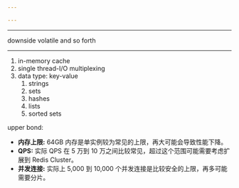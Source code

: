 ```yaml
---

---
```

----------------------------
downside
volatile
and so forth

------------------

1. in-memory cache
2. single thread-I/O multiplexing
3. data type: key-value
	1. strings
	2. sets
	3. hashes
	4. lists
	5. sorted sets



upper  bond:
- **内存上限:** 64GB 内存是单实例较为常见的上限，再大可能会导致性能下降。
- **QPS:** 实际 QPS 在 5 万到 10 万之间比较常见，超过这个范围可能需要考虑扩展到 Redis Cluster。
- **并发连接:** 实际上 5,000 到 10,000 个并发连接是比较安全的上限，再多可能需要分片。